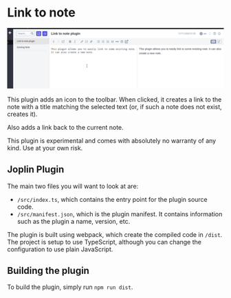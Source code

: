 # Link to note

![](demo_gif.gif)

This plugin adds an icon to the toolbar. When clicked, it creates a link to the note with a title matching the selected text (or, if such a note does not exist, creates it).

Also adds a link back to the current note.

This plugin is experimental and comes with absolutely no warranty of any kind. Use at your own risk.

## Joplin Plugin

The main two files you will want to look at are:

- `/src/index.ts`, which contains the entry point for the plugin source code.
- `/src/manifest.json`, which is the plugin manifest. It contains information such as the plugin a name, version, etc.

The plugin is built using webpack, which create the compiled code in `/dist`. The project is setup to use TypeScript, although you can change the configuration to use plain JavaScript.

## Building the plugin

To build the plugin, simply run `npm run dist`.
